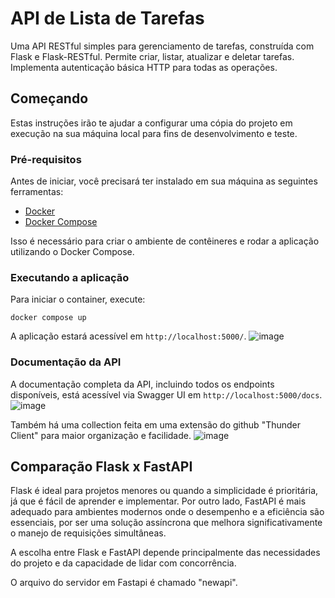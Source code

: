 # API de Lista de Tarefas

Uma API RESTful simples para gerenciamento de tarefas, construída com Flask e Flask-RESTful. Permite criar, listar, atualizar e deletar tarefas. Implementa autenticação básica HTTP para todas as operações.

## Começando

Estas instruções irão te ajudar a configurar uma cópia do projeto em execução na sua máquina local para fins de desenvolvimento e teste.

### Pré-requisitos

Antes de iniciar, você precisará ter instalado em sua máquina as seguintes ferramentas:
- [Docker](https://www.docker.com/get-started)
- [Docker Compose](https://docs.docker.com/compose/install/)

Isso é necessário para criar o ambiente de contêineres e rodar a aplicação utilizando o Docker Compose.

### Executando a aplicação

Para iniciar o container, execute:

```
docker compose up 
```

A aplicação estará acessível em `http://localhost:5000/`.
![image](https://github.com/VZeferino/M10/assets/99190423/47bdbdbd-7257-4616-86f0-dffe906869ed)


### Documentação da API

A documentação completa da API, incluindo todos os endpoints disponíveis, está acessível via Swagger UI em `http://localhost:5000/docs`.
![image](https://github.com/VZeferino/M10/assets/99190423/2c5abd46-ffda-4e22-b6d5-bd00bd9ae0eb)

Também há uma collection feita em uma extensão do github "Thunder Client" para maior organização e facilidade.
![image](https://github.com/VZeferino/M10/assets/99190423/84e94b4b-dcd3-4ad7-9ae4-5997a6b024c3)

## Comparação Flask x FastAPI

Flask é ideal para projetos menores ou quando a simplicidade é prioritária, já que é fácil de aprender e implementar. Por outro lado, FastAPI é mais adequado para ambientes modernos onde o desempenho e a eficiência são essenciais, por ser uma solução assíncrona que melhora significativamente o manejo de requisições simultâneas. 

A escolha entre Flask e FastAPI depende principalmente das necessidades do projeto e da capacidade de lidar com concorrência.

O arquivo do servidor em Fastapi é chamado "newapi".
